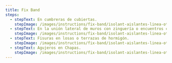 ```yaml
---
title: Fix Band
steps:
  - stepText: En cumbreras de cubiertas.
    stepImage: /images/instructions/fix-band/isolant-aislantes-linea-otros-usos-fix-band-paso-a-paso-colocacion-paso-1.jpg
  - stepText: En la unión lateral de muros con zinguería o encuentros con chimenea.
    stepImage: /images/instructions/fix-band/isolant-aislantes-linea-otros-usos-fix-band-paso-a-paso-colocacion-paso-2.jpg
  - stepText: Fisuras en losas o terrazas de hormigón.
    stepImage: /images/instructions/fix-band/isolant-aislantes-linea-otros-usos-fix-band-paso-a-paso-colocacion-paso-3.jpg
  - stepText: Agujeros en Chapas.
    stepImage: /images/instructions/fix-band/isolant-aislantes-linea-otros-usos-fix-band-paso-a-paso-colocacion-paso-4.jpg
---
```

